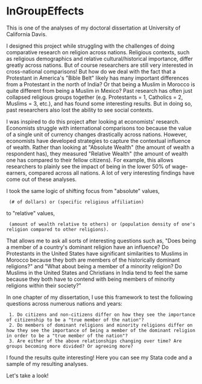 # InGroupEffects
This is one of the analyses of my doctoral dissertation at University of California Davis. 

I designed this project while struggling with the challenges of doing comparative research on religion across nations. Religious contexts, such as religious demographics and relative cultural/historical importance, differ greatly across nations. But of course researchers are still very interested in cross-national comparisons! But how do we deal with the fact that a Protestant in America's "Bible Belt" likely has many important differences from a Protestant in the north of India? Or that being a Muslim in Morocco is quite different from being a Muslim in Mexico? Past research has often just collapsed religious groups together (e.g. Protestants = 1, Catholics = 2, Muslims = 3, etc.), and has found some interesting results. But in doing so, past researchers also lost the ability to see social contexts.  

I was inspired to do this project after looking at economists' research. Economists struggle with international comparisons too because the value of a single unit of currency changes drastically across nations. However, economists have developed strategies to capture the contextual influence of wealth. Rather than looking at "Absolute Wealth" (the amount of wealth a respondent has), they measured "Relative Wealth" (the amount of wealth one has compared to their fellow citizens). For example, this allows researchers to plainly see the impact of being in the lower 50% of wage-earners, compared across all nations. A lot of very interesting findings have come out of these analyses.

I took the same logic of shifting focus from "absolute" values,

     (# of dollars) or (specific religious affiliation) 
to "relative" values, 

     (amount of wealth relative to others) or (population density of one's religion compared to other religions).

That allows me to ask all sorts of interesting questions such as, "Does being a member of a country's dominant religion have an influence? Do Protestants in the United States have significant similarities to Muslims in Morocco because they both are members of the historically dominant religions?" and "What about being a member of a minority religion? Do Muslims in the United States and Christians in India tend to feel the same because they both have to contend with being members of minority religions within their society?" 

In one chapter of my dissertation, I use this framework to test the following questions across numerous nations and years:

     1. Do citizens and non-citizens differ on how they see the importance of citizenship to be a "true member of the nation"?
     2. Do members of dominant religions and minority religions differ on how they see the importance of being a member of the dominant religion in order to be a "true member of the nation"?
     3. Are either of the above relationships changing over time? Are groups becoming more divided? Or agreeing more?

I found the results quite interesting! Here you can see my Stata code and a sample of my resulting analyses. 

Let's take a look!
